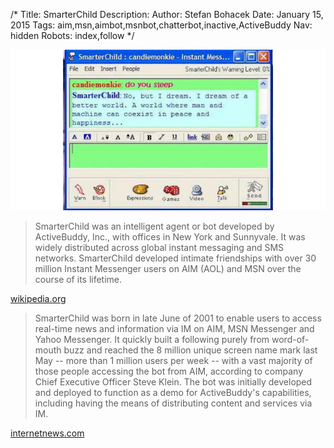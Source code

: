 /*
Title: SmarterChild
Description: 
Author: Stefan Bohacek
Date: January 15, 2015
Tags: aim,msn,aimbot,msnbot,chatterbot,inactive,ActiveBuddy
Nav: hidden
Robots: index,follow
*/

![](/content/bots/aim/images/smarterchild.png)


> SmarterChild was an intelligent agent or bot developed by ActiveBuddy, Inc., with offices in New York and Sunnyvale. It was widely distributed across global instant messaging and SMS networks. SmarterChild developed intimate friendships with over 30 million Instant Messenger users on AIM (AOL) and MSN over the course of its lifetime.



[wikipedia.org](https://en.wikipedia.org/wiki/SmarterChild)

> SmarterChild was born in late June of 2001 to enable users to access real-time news and information via IM on AIM, MSN Messenger and Yahoo Messenger. It quickly built a following purely from word-of-mouth buzz and reached the 8 million unique screen name mark last May -- more than 1 million users per week -- with a vast majority of those people accessing the bot from AIM, according to company Chief Executive Officer Steve Klein. The bot was initially developed and deployed to function as a demo for ActiveBuddy's capabilities, including having the means of distributing content and services via IM.

[internetnews.com](http://www.internetnews.com/ent-news/article.php/1381631/ActiveBuddy+Retires+SmarterChild+on+AIM.htm)

